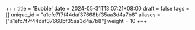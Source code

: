 +++
title = 'Bubble'
date = 2024-05-31T13:07:21+08:00
draft = false
tags = []
unique_id = "a1efc7f7f44daf37668bf35aa3d4a7b8"
aliases = ["a1efc7f7f44daf37668bf35aa3d4a7b8"]
weight = 10
+++
